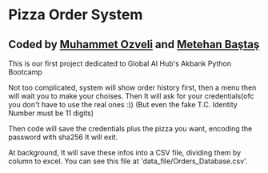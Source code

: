 # Pizza Order System #

## Coded by [Muhammet Ozveli](https://github.com/ozvelimf) and [Metehan Baştaş](https://github.com/morsprincipiumest) ##

<p> This is our first project dedicated to Global AI Hub's Akbank Python Bootcamp

Not too complicated, system will show order history first, then a menu then will wait you to make your choises. Then It will ask for your credentials(ofc you don't have to use the real ones :)) (But even the fake T.C. Identity Number must be 11 digits) 

Then code will save the credentials plus the pizza you want, encoding the password with sha256 It will exit.

At background, It will save these infos into a CSV file, dividing them by column to excel. You can see this file at 'data_file/Orders_Database.csv'.<p>
